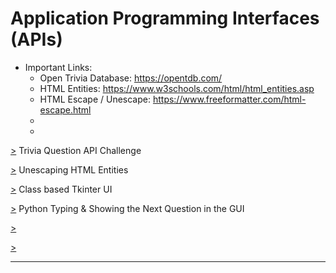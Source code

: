 # Application Programming Interfaces (APIs)

<!--  -->
* Important Links:<br>
  * Open Trivia Database: https://opentdb.com/ <br>
  * HTML Entities: https://www.w3schools.com/html/html_entities.asp <br>
  * HTML Escape / Unescape: https://www.freeformatter.com/html-escape.html <br>
  *  <br>
  *  <br>
<!--
-->
<!--
-->

[>]() Trivia Question API Challenge <br>

[>]() Unescaping HTML Entities <br>

[>]() Class based Tkinter UI <br>

[>]() Python Typing & Showing the Next Question in the GUI <br>

[>]()  <br>

[>]()  <br>
<hr>








